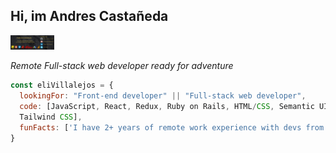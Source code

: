 ### <h2>Hi, im Andres Castañeda</h2><img src="assets/git_banner.png" width="70"></h2>
<p><em>Remote Full-stack web developer ready for adventure</em>


```javascript
const eliVillalejos = {
  lookingFor: "Front-end developer" || "Full-stack web developer",
  code: [JavaScript, React, Redux, Ruby on Rails, HTML/CSS, Semantic UI, Bootstrap, 
  Tailwind CSS],
  funFacts: ['I have 2+ years of remote work experience with devs from all over the world']
}
```
